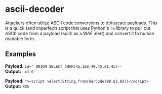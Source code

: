 # ascii-decoder
Attackers often utilize ASCII code conversions to obfuscate payloads. This is a quick (and imperfect) script that uses Python's `re` library to pull out ASCII code from a payload (such as a WAF alert) and convert it to human readable form. 

## Examples
**Payload:** `id=' UNION SELECT CHAR(45,120,49,45,81,45)--`  
**Output:** `-x1-Q-`  

**Payload:** `"><script >alert(String.fromCharCode(88,83,83))</script>`
**Output:** `XSS`
